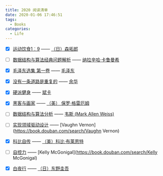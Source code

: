 ```yaml
---
title: 2020 阅读清单
date: 2020-01-06 17:46:51
tags:
  - Books
categories:
  - Life
---
```




<!-- more -->



* [x] [运动饮食1︰9](https://book.douban.com/subject/26427528/) —— [（日）森拓郎](https://book.douban.com/search/森拓郎)
* [ ] [数据结构与算法经典问题解析](https://book.douban.com/subject/26834485/) —— [纳拉辛哈·卡鲁曼希](https://book.douban.com/search/纳拉辛哈·卡鲁曼希)
* [x] [毛泽东选集 第一卷](https://book.douban.com/subject/1139360/) —— [毛泽东](https://book.douban.com/search/毛泽东)
* [x] [没有一条道路是重复的](https://book.douban.com/subject/20397289/) —— [余华](https://book.douban.com/author/4503668/)
* [x] [硬派健身](https://book.douban.com/subject/26359758/) —— [斌卡](https://book.douban.com/author/287409/)
* [x] [黑客与画家](https://book.douban.com/subject/25724948/) ——  [（美） 保罗·格雷厄姆](https://book.douban.com/author/4566781/)
* [ ] [数据结构与算法分析](https://book.douban.com/subject/26745780/) —— [韦斯 (Mark Allen Weiss)](https://book.douban.com/search/韦斯)
* [ ] [实现领域驱动设计](https://book.douban.com/subject/25844633/) —— [Vaughn Vernon](https://book.douban.com/search/Vaughn Vernon)
* [x] [科比自传](https://book.douban.com/subject/30359587/) —— [（美）科比·布莱恩特](https://book.douban.com/author/1011346)
* [ ] [自控力](https://book.douban.com/subject/30247013/) —— [Kelly McGonigal](https://book.douban.com/search/Kelly McGonigal)
* [x] [白夜行](https://book.douban.com/subject/10554308/) —— [（日）东野圭吾](https://book.douban.com/search/东野圭吾)

